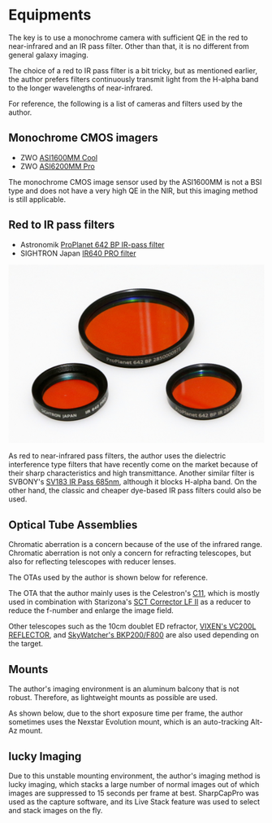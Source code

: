 # Equipments

The key is to use a monochrome camera with sufficient QE in the red to near-infrared and an IR pass filter. Other than that, it is no different from general galaxy imaging.

The choice of a red to IR pass filter is a bit tricky, but as mentioned earlier, the author prefers filters continuously transmit light from the H-alpha band to the longer wavelengths of near-infrared.

For reference, the following is a list of cameras and filters used by the author.

## Monochrome CMOS imagers
* ZWO [ASI1600MM Cool](https://astronomy-imaging-camera.com/product/asi1600mm-cool)
* ZWO [ASI6200MM Pro](https://astronomy-imaging-camera.com/product/asi6200mm-pro-mono)

The monochrome CMOS image sensor used by the ASI1600MM is not a BSI type and does not have a very high QE in the NIR, but this imaging method is still applicable.

## Red to IR pass filters
* Astronomik [ProPlanet 642 BP IR-pass filter](https://www.astronomik.com/en/infrarot-passfilter-infrared-pass-filters/proplanet-642-bp-ir-passfilter.html)
* SIGHTRON Japan [IR640 PRO filter](https://www.sightron.co.jp/product/irpro_filter.html)

![Red to IR pass filters](imgs/IR640.jpg)

As red to near-infrared pass filters, the author uses the dielectric interference type filters that have recently come on the market because of their sharp characteristics and high transmittance. Another similar filter is SVBONY's [SV183 IR Pass 685nm](https://www.svbony.com/sv183-filter/), although it blocks H-alpha band.
On the other hand, the classic and cheaper dye-based IR pass filters could also be used.

## Optical Tube Assemblies

Chromatic aberration is a concern because of the use of the infrared range. Chromatic aberration is not only a concern for refracting telescopes, but also for reflecting telescopes with reducer lenses.

The OTAs used by the author is shown below for reference.

The OTA that the author mainly uses is the Celestron's [C11](https://www.celestron.com/products/c11-optical-tube-assembly-cge-dovetail), which is mostly used in combination with Starizona's [SCT Corrector LF II](https://starizona.com/collections/featured/products/starizona-sct-corrector-lf-large-format-reducer-coma-corrector) as a reducer to reduce the f-number and enlarge the image field.

Other telescopes such as the 10cm doublet ED refractor, [VIXEN's VC200L REFLECTOR](https://global.vixen.co.jp/en/product/2632_02/), and [SkyWatcher's BKP200/F800](http://skywatcher.com/product/quattro-200-st/)
 are also used depending on the target.



## Mounts

The author's imaging environment is an aluminum balcony that is not robust. Therefore, as lightweight mounts as possible are used.

As shown below, due to the short exposure time per frame, the author sometimes uses the Nexstar Evolution mount, which is an auto-tracking Alt-Az mount.

## lucky Imaging

Due to this unstable mounting environment, the author's imaging method is lucky imaging, which stacks a large number of normal images out of which images are suppressed to 15 seconds per frame at best.
SharpCapPro was used as the capture software, and its Live Stack feature was used to select and stack images on the fly.
